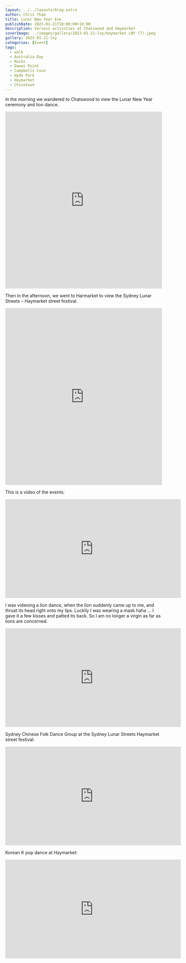 ```yaml
---
layout: ../../layouts/blog.astro
author: Chris Tham
title: Lunar New Year Eve
publishDate: 2023-01-21T18:00:00+10:00
description: Various activities at Chatswood and Haymarket
coverImage: ../images/gallery/2023-01-21-lny/Haymarket LNY (7).jpeg
gallery: 2023-01-21-lny
categories: [Event]
tags:
  - walk
  - Australia Day
  - Rocks
  - Dawes Point
  - Campbells Cove
  - Hyde Park
  - Haymarket
  - Chinatown
---
```


In the morning we wandered to Chatswood to view the Lunar New Year ceremony
and lion dance.

<iframe src="https://www.facebook.com/plugins/post.php?href=https%3A%2F%2Fwww.facebook.com%2Fchris1.tham%2Fposts%2Fpfbid0Q1Cj1Jk8e2bv7ZWczd5enS2kE8adD8JmcqJGKMJLLqE22wnfYoCgQ8rDsVaUi3GSl&show_text=true&width=500" width="500" height="562" style="border:none;overflow:hidden" scrolling="no" frameborder="0" allowfullscreen="true" allow="autoplay; clipboard-write; encrypted-media; picture-in-picture; web-share"></iframe>

Then in the afternoon, we went to Harmarket to view the
Sydney Lunar Streets – Haymarket street festival.

<iframe src="https://www.facebook.com/plugins/post.php?href=https%3A%2F%2Fwww.facebook.com%2Fchris1.tham%2Fposts%2Fpfbid02acNtb1XVHoGzApUmfTVJbokWRTuE8es7FqEtubDLCzD74VYuLvTV2nGh3gLhxsil&show_text=true&width=500" width="500" height="562" style="border:none;overflow:hidden" scrolling="no" frameborder="0" allowfullscreen="true" allow="autoplay; clipboard-write; encrypted-media; picture-in-picture; web-share"></iframe>

This is a video of the events:

<iframe src="https://www.facebook.com/plugins/video.php?height=314&href=https%3A%2F%2Fwww.facebook.com%2Fchris1.tham%2Fvideos%2F695759172101245%2F&show_text=false&width=560&t=0" width="560" height="314" style="border:none;overflow:hidden" scrolling="no" frameborder="0" allowfullscreen="true" allow="autoplay; clipboard-write; encrypted-media; picture-in-picture; web-share" allowFullScreen="true"></iframe>

I was videoing a lion dance, when the lion suddenly came up to me, and thrust its head right onto my lips. Luckily I was wearing a mask haha ... I gave it a few kisses and patted its back. So I am no longer a virgin as far as lions are concerned.

<iframe src="https://www.facebook.com/plugins/video.php?height=314&href=https%3A%2F%2Fwww.facebook.com%2Fchris1.tham%2Fvideos%2F681235773789028%2F&show_text=false&width=560&t=0" width="560" height="314" style="border:none;overflow:hidden" scrolling="no" frameborder="0" allowfullscreen="true" allow="autoplay; clipboard-write; encrypted-media; picture-in-picture; web-share" allowFullScreen="true"></iframe>

Sydney Chinese Folk Dance Group at the Sydney Lunar Streets Haymarket street festival:

<iframe src="https://www.facebook.com/plugins/video.php?height=314&href=https%3A%2F%2Fwww.facebook.com%2Fchris1.tham%2Fvideos%2F6298644756907178%2F&show_text=false&width=560&t=0" width="560" height="314" style="border:none;overflow:hidden" scrolling="no" frameborder="0" allowfullscreen="true" allow="autoplay; clipboard-write; encrypted-media; picture-in-picture; web-share" allowFullScreen="true"></iframe>

Korean K pop dance at Haymarket:

<iframe src="https://www.facebook.com/plugins/video.php?height=314&href=https%3A%2F%2Fwww.facebook.com%2Fchris1.tham%2Fvideos%2F732707871534077%2F&show_text=false&width=560&t=0" width="560" height="314" style="border:none;overflow:hidden" scrolling="no" frameborder="0" allowfullscreen="true" allow="autoplay; clipboard-write; encrypted-media; picture-in-picture; web-share" allowFullScreen="true"></iframe>